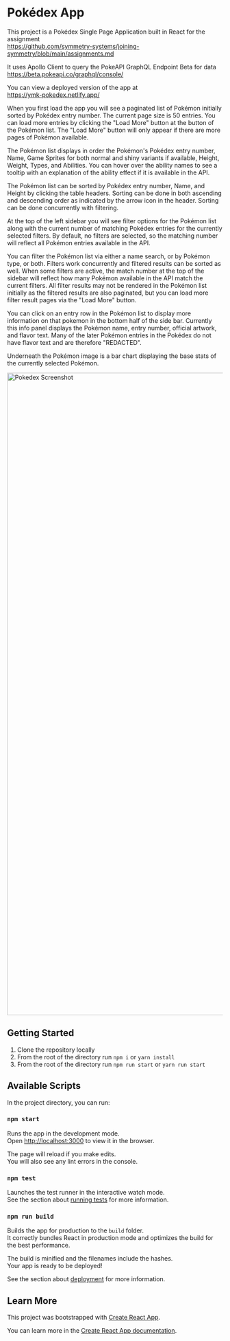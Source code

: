 # Pokédex App

This project is a Pokédex Single Page Application built in React for the assignment\
https://github.com/symmetry-systems/joining-symmetry/blob/main/assignments.md

It uses Apollo Client to query the PokeAPI GraphQL Endpoint Beta for data\
https://beta.pokeapi.co/graphql/console/

You can view a deployed version of the app at\
https://ymk-pokedex.netlify.app/


When you first load the app you will see a paginated list of Pokémon initially sorted by Pokédex entry number. The current page size is 50 entries. You can load more entries by clicking the "Load More" button at the button of the Pokémon list. The "Load More" button will only appear if there are more pages of Pokémon available.

The Pokémon list displays in order the Pokémon's Pokédex entry number, Name, Game Sprites for both normal and shiny variants if available, Height, Weight, Types, and Abilities. You can hover over the ability names to see a tooltip with an explanation of the ability effect if it is available in the API.

The Pokémon list can be sorted by Pokédex entry number, Name, and Height by clicking the table headers. Sorting can be done in both ascending and descending order as indicated by the arrow icon in the header. Sorting can be done concurrently with filtering.

At the top of the left sidebar you will see filter options for the Pokémon list along with the current number of matching Pokédex entries for the currently selected filters. By default, no filters are selected, so the matching number will reflect all Pokémon entries available in the API.

You can filter the Pokémon list via either a name search, or by Pokémon type, or both. Filters work concurrently and filtered results can be sorted as well. When some filters are active, the match number at the top of the sidebar will reflect how many Pokémon available in the API match the current filters. All filter results may not be rendered in the Pokémon list initially as the filtered results are also paginated, but you can load more filter result pages via the "Load More" button.

You can click on an entry row in the Pokémon list to display more information on that pokemon in the bottom half of the side bar. Currently this info panel displays the Pokémon name, entry number, official artwork, and flavor text. Many of the later Pokémon entries in the Pokédex do not have flavor text and are therefore "REDACTED".

Underneath the Pokémon image is a bar chart displaying the base stats of the currently selected Pokémon.

<img width="1496" alt="Pokedex Screenshot" src="https://user-images.githubusercontent.com/20758953/219992179-ab4c497a-b11c-499b-a442-3d343729d424.png">

## Getting Started

1. Clone the repository locally
2. From the root of the directory run `npm i` or `yarn install`
3. From the root of the directory run `npm run start` or `yarn run start`

## Available Scripts

In the project directory, you can run:

### `npm start`

Runs the app in the development mode.\
Open [http://localhost:3000](http://localhost:3000) to view it in the browser.

The page will reload if you make edits.\
You will also see any lint errors in the console.

### `npm test`

Launches the test runner in the interactive watch mode.\
See the section about [running tests](https://facebook.github.io/create-react-app/docs/running-tests) for more information.

### `npm run build`

Builds the app for production to the `build` folder.\
It correctly bundles React in production mode and optimizes the build for the best performance.

The build is minified and the filenames include the hashes.\
Your app is ready to be deployed!

See the section about [deployment](https://facebook.github.io/create-react-app/docs/deployment) for more information.

## Learn More

This project was bootstrapped with [Create React App](https://github.com/facebook/create-react-app).

You can learn more in the [Create React App documentation](https://facebook.github.io/create-react-app/docs/getting-started).

